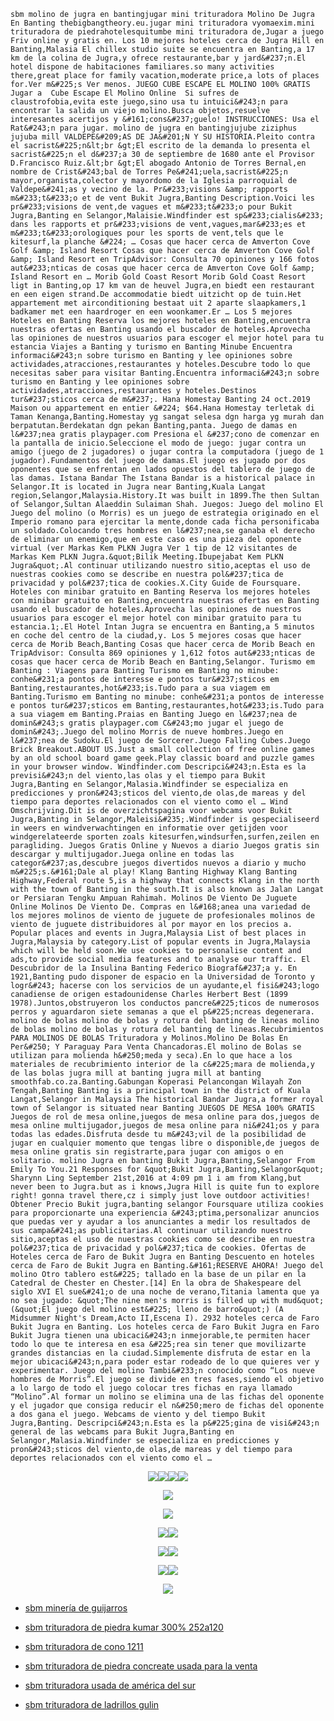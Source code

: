 
```
sbm molino de jugra en bantingjugar mini trituradora Molino De Jugra En Banting thebigbangtheory.eu.jugar mini trituradora vyomaexim.mini trituradora de piedrahotelesquitumbe mini trituradora de,Jugar a juego Friv online y gratis en. Los 10 mejores hoteles cerca de Jugra Hill en Banting,Malasia El chillex studio suite se encuentra en Banting,a 17 km de la colina de Jugra,y ofrece restaurante,bar y jard&#237;n.El hotel dispone de habitaciones familiares.so many activities there,great place for family vacation,moderate price,a lots of places for.Ver m&#225;s Ver menos. JUEGO CUBE ESCAPE EL MOLINO 100% GRATIS Jugar a ️ Cube Escape El Molino Online ️ Si sufres de claustrofobia,evita este juego,sino usa tu intuici&#243;n para encontrar la salida un viejo molino.Busca objetos,resuelve interesantes acertijos y &#161;cons&#237;guelo! INSTRUCCIONES: Usa el Rat&#243;n para jugar. molino de jugra en bantingjujube ziziphus jujuba mill VALDEPE&#209;AS DE JA&#201;N Y SU HISTORIA.Pleito contra el sacrist&#225;n&lt;br &gt;El escrito de la demanda lo presenta el sacrist&#225;n el d&#237;a 30 de septiembre de 1680 ante el Provisor D.Francisco Ruiz.&lt;br &gt;El abogado Antonio de Torres Bernal,en nombre de Crist&#243;bal de Torres Pe&#241;uela,sacrist&#225;n mayor,organista,colector y mayordomo de la Iglesia parroquial de Valdepe&#241;as y vecino de la. Pr&#233;visions &amp; rapports m&#233;t&#233;o et de vent Bukit Jugra,Banting Description.Voici les pr&#233;visions de vent,de vagues et m&#233;t&#233;o pour Bukit Jugra,Banting en Selangor,Malaisie.Windfinder est sp&#233;cialis&#233; dans les rapports et pr&#233;visions de vent,vagues,mar&#233;es et m&#233;t&#233;orologiques pour les sports de vent,tels que le kitesurf,la planche &#224; … Cosas que hacer cerca de Amverton Cove Golf &amp; Island Resort Cosas que hacer cerca de Amverton Cove Golf &amp; Island Resort en TripAdvisor: Consulta 70 opiniones y 166 fotos aut&#233;nticas de cosas que hacer cerca de Amverton Cove Golf &amp; Island Resort en … Morib Gold Coast Resort Morib Gold Coast Resort ligt in Banting,op 17 km van de heuvel Jugra,en biedt een restaurant en een eigen strand.De accommodatie biedt uitzicht op de tuin.Het appartement met airconditioning bestaat uit 2 aparte slaapkamers,1 badkamer met een haardroger en een woonkamer.Er … Los 5 mejores Hoteles en Banting Reserva los mejores hoteles en Banting,encuentra nuestras ofertas en Banting usando el buscador de hoteles.Aprovecha las opiniones de nuestros usuarios para escoger el mejor hotel para tu estancia Viajes a Banting y turismo en Banting Minube Encuentra informaci&#243;n sobre turismo en Banting y lee opiniones sobre actividades,atracciones,restaurantes y hoteles.Descubre todo lo que necesitas saber para visitar Banting.Encuentra informaci&#243;n sobre turismo en Banting y lee opiniones sobre actividades,atracciones,restaurantes y hoteles.Destinos tur&#237;sticos cerca de m&#237;. Hana Homestay Banting 24 oct.2019 Maison ou appartement en entier &#224; $64.Hana Homestay terletak di Taman Kenanga,Banting.Homestay yg sangat selesa dgn harga yg murah dan berpatutan.Berdekatan dgn pekan Banting,panta. Juego de damas en l&#237;nea gratis playpager.com Presiona el &#237;cono de comenzar en la pantalla de inicio.Seleccione el modo de juego: jugar contra un amigo (juego de 2 jugadores) o jugar contra la computadora (juego de 1 jugador).Fundamentos del juego de damas.El juego es jugado por dos oponentes que se enfrentan en lados opuestos del tablero de juego de las damas. Istana Bandar The Istana Bandar is a historical palace in Selangor.It is located in Jugra near Banting,Kuala Langat region,Selangor,Malaysia.History.It was built in 1899.The then Sultan of Selangor,Sultan Alaeddin Sulaiman Shah. Juegos: Juego del molino El Juego del molino (o Morris) es un juego de estrategia originado en el Imperio romano para ejercitar la mente,donde cada ficha personificaba un soldado.Colocando tres hombres en l&#237;nea,se ganaba el derecho de eliminar un enemigo,que en este caso es una pieza del oponente virtual (ver Markas Kem PLKN Jugra Ver 1 tip de 12 visitantes de Markas Kem PLKN Jugra.&quot;Bilik Meeting.Ibupejabat Kem PLKN Jugra&quot;.Al continuar utilizando nuestro sitio,aceptas el uso de nuestras cookies como se describe en nuestra pol&#237;tica de privacidad y pol&#237;tica de cookies.X.City Guide de Foursquare. Hoteles con minibar gratuito en Banting Reserva los mejores hoteles con minibar gratuito en Banting,encuentra nuestras ofertas en Banting usando el buscador de hoteles.Aprovecha las opiniones de nuestros usuarios para escoger el mejor hotel con minibar gratuito para tu estancia.1;.El Hotel Intan Jugra se encuentra en Banting,a 5 minutos en coche del centro de la ciudad,y. Los 5 mejores cosas que hacer cerca de Morib Beach,Banting Cosas que hacer cerca de Morib Beach en TripAdvisor: Consulta 869 opiniones y 1,612 fotos aut&#233;nticas de cosas que hacer cerca de Morib Beach en Banting,Selangor. Turismo em Banting : Viagens para Banting Turismo em Banting no minube: conhe&#231;a pontos de interesse e pontos tur&#237;sticos em Banting,restaurantes,hot&#233;is.Tudo para a sua viagem em Banting.Turismo em Banting no minube: conhe&#231;a pontos de interesse e pontos tur&#237;sticos em Banting,restaurantes,hot&#233;is.Tudo para a sua viagem em Banting.Praias en Banting Juego en l&#237;nea de domin&#243;s gratis playpager.com C&#243;mo jugar el juego de domin&#243;.Juego del molino Morris de nueve hombres.Juego en l&#237;nea de Sudoku.El juego de Sorcerer.Juego Falling Cubes.Juego Brick Breakout.ABOUT US.Just a small collection of free online games by an old school board game geek.Play classic board and puzzle games in your browser window. Windfinder.com Descripci&#243;n.Esta es la previsi&#243;n del viento,las olas y el tiempo para Bukit Jugra,Banting en Selangor,Malasia.Windfinder se especializa en predicciones y pron&#243;sticos del viento,de olas,de mareas y del tiempo para deportes relacionados con el viento como el … Wind Omschrijving.Dit is de overzichtspagina voor webcams voor Bukit Jugra,Banting in Selangor,Maleisi&#235;.Windfinder is gespecialiseerd in weers en windverwachtingen en informatie over getijden voor windgerelateerde sporten zoals kitesurfen,windsurfen,surfen,zeilen en paragliding. Juegos Gratis Online y Nuevos a diario Juegos gratis sin descargar y multijugador.Juega online en todas las categor&#237;as,descubre juegos divertidos nuevos a diario y mucho m&#225;s.&#161;Dale al play! Klang Banting Highway Klang Banting Highway,Federal route 5,is a highway that connects Klang in the north with the town of Banting in the south.It is also known as Jalan Langat or Persiaran Tengku Ampuan Rahimah. Molinos De Viento De Juguete Online Molinos De Viento De. Compras en l&#168;anea una variedad de los mejores molinos de viento de juguete de profesionales molinos de viento de juguete distribuidores al por mayor en los precios a. Popular places and events in Jugra,Malaysia List of best places in Jugra,Malaysia by category.List of popular events in Jugra,Malaysia which will be held soon.We use cookies to personalise content and ads,to provide social media features and to analyse our traffic. El Descubridor de la Insulina Banting Federico Biograf&#237;a y. En 1921,Banting pudo disponer de espacio en la Universidad de Toronto y logr&#243; hacerse con los servicios de un ayudante,el fisi&#243;logo canadiense de origen estadounidense Charles Herbert Best (1899 1978).Juntos,obstruyeron los conductos pancre&#225;ticos de numerosos perros y aguardaron siete semanas a que el p&#225;ncreas degenerara. molino de bolas molino de bolas y rotura del banting de lineas molino de bolas molino de bolas y rotura del banting de lineas.Recubrimientos PARA MOLINOS DE BOLAS Trituradora y Molinos.Molino De Bolas En Per&#250; Y Paraguay Para Venta Chancadoras.El molino de Bolas se utilizan para molienda h&#250;meda y seca).En lo que hace a los materiales de recubrimiento interior de la c&#225;mara de molienda,y de las bolas jugra mill at banting jugra mill at banting smoothfab.co.za.Banting.Gabungan Koperasi Pelancongan Wilayah Zon Tengah,Banting Banting is a principal town in the district of Kuala Langat,Selangor in Malaysia The historical Bandar Jugra,a former royal town of Selangor is situated near Banting JUEGOS DE MESA 100% GRATIS Juegos de rol de mesa online,juegos de mesa online para dos,juegos de mesa online multijugador,juegos de mesa online para ni&#241;os y para todas las edades.Disfruta desde tu m&#243;vil de la posibilidad de jugar en cualquier momento que tengas libre o disponible,de juegos de mesa online gratis sin registrarte,para jugar con amigos o en solitario. molino Jugra en banting Bukit Jugra,Banting,Selangor From Emily To You.21 Responses for &quot;Bukit Jugra,Banting,Selangor&quot; Sharynn Ling September 21st,2016 at 4:09 pm 1 i am from Klang,but never been to Jugra.but as i knows,Jugra Hill is quite fun to explore right! gonna travel there,cz i simply just love outdoor activities! Obtener Precio Bukit jugra,banting selangor Foursquare utiliza cookies para proporcionarte una experiencia &#243;ptima,personalizar anuncios que puedas ver y ayudar a los anunciantes a medir los resultados de sus campa&#241;as publicitarias.Al continuar utilizando nuestro sitio,aceptas el uso de nuestras cookies como se describe en nuestra pol&#237;tica de privacidad y pol&#237;tica de cookies. Ofertas de Hoteles cerca de Faro de Bukit Jugra en Banting Descuento en hoteles cerca de Faro de Bukit Jugra en Banting.&#161;RESERVE AHORA! Juego del molino Otro tablero est&#225; tallado en la base de un pilar en la Catedral de Chester en Chester.[14] En la obra de Shakespeare del siglo XVI El sue&#241;o de una noche de verano,Titania lamenta que ya no sea jugado: &quot;The nine men's morris is filled up with mud&quot; (&quot;El juego del molino est&#225; lleno de barro&quot;) (A Midsummer Night's Dream,Acto II,Escena I). 2932 hoteles cerca de Faro Bukit Jugra en Banting. Los hoteles cerca de Faro Bukit Jugra en Faro Bukit Jugra tienen una ubicaci&#243;n inmejorable,te permiten hacer todo lo que te interesa en esa &#225;rea sin tener que movilizarte grandes distancias en la ciudad.Simplemente disfruta de estar en la mejor ubicaci&#243;n,para poder estar rodeado de lo que quieres ver y experimentar. Juego del molino Tambi&#233;n conocido como “Los nueve hombres de Morris”.El juego se divide en tres fases,siendo el objetivo a lo largo de todo el juego colocar tres fichas en raya llamado “Molino”.Al formar un molino se elimina una de las fichas del oponente y el jugador que consiga reducir el n&#250;mero de fichas del oponente a dos gana el juego. Webcams de viento y del tiempo Bukit Jugra,Banting. Descripci&#243;n.Esta es la p&#225;gina de visi&#243;n general de las webcams para Bukit Jugra,Banting en Selangor,Malasia.Windfinder se especializa en predicciones y pron&#243;sticos del viento,de olas,de mareas y del tiempo para deportes relacionados con el viento como el … 
```

<div align="center">

<a href="https://es-mill.shibang-china.com/github&k=sbm+molino+de+jugra+en+banting"><img src="https://static.shibang-china.com/es/mill/index.jpg"></a><a href="https://es-mill.shibang-china.com/materials.htmlgithub&k=sbm+molino+de+jugra+en+banting"><img src="https://static.shibang-china.com/es/mill/materials.jpg"></a><a href="https://es-mill.shibang-china.com/about.htmlgithub&k=sbm+molino+de+jugra+en+banting"><img src="https://static.shibang-china.com/es/mill/about.jpg"></a><a href="https://es-mill.shibang-china.com/contact.htmlgithub&k=sbm+molino+de+jugra+en+banting"><img src="https://static.shibang-china.com/es/mill/contact.jpg"></a>

<a href="https://es-mill.shibang-china.com/github&k=sbm+molino+de+jugra+en+banting"><img src="https://static.shibang-china.com/es/mill/banner.jpg"></a>

<a href="https://swt.shibang-china.com/github&k=sbm+molino+de+jugra+en+banting"><img src="https://static.shibang-china.com/es/mill/chat.jpg"></a>

<a href="https://es-mill.shibang-china.com/products/vertical-roller-mill.htmlgithub&k=sbm+molino+de+jugra+en+banting"><img src="https://static.shibang-china.com/es/mill/vertical.jpg"></a><a href="https://es-mill.shibang-china.com/products/raymond-mill.htmlgithub&k=sbm+molino+de+jugra+en+banting"><img src="https://static.shibang-china.com/es/mill/raymond.jpg"></a>

<a href="https://es-mill.shibang-china.com/products/ultrafine-grinding-mill.htmlgithub&k=sbm+molino+de+jugra+en+banting"><img src="https://static.shibang-china.com/es/mill/ultrafine.jpg"></a><a href="https://es-mill.shibang-china.com/products/trapezium-grinding-mill.htmlgithub&k=sbm+molino+de+jugra+en+banting"><img src="https://static.shibang-china.com/es/mill/trapezium.jpg"></a>

<a href="https://es-mill.shibang-china.com/products/ball-mill.htmlgithub&k=sbm+molino+de+jugra+en+banting"><img src="https://static.shibang-china.com/es/mill/ball.jpg"></a><a href="https://es-mill.shibang-china.com/products/hammer-mill.htmlgithub&k=sbm+molino+de+jugra+en+banting"><img src="https://static.shibang-china.com/es/mill/hammer.jpg"></a>

<a href="https://swt.shibang-china.com/github&k=sbm+molino+de+jugra+en+banting"><img src="https://static.shibang-china.com/es/mill/case.jpg"></a>

</div>


* [sbm minería de guijarros](sbm%20miner%C3%ADa%20de%20guijarros.md)

* [sbm trituradora de piedra kumar 300% 252a120](sbm%20trituradora%20de%20piedra%20kumar%20300%25%20252a120.md)

* [sbm trituradora de cono 1211](sbm%20trituradora%20de%20cono%201211.md)

* [sbm trituradora de piedra concreate usada para la venta](sbm%20trituradora%20de%20piedra%20concreate%20usada%20para%20la%20venta.md)

* [sbm trituradora usada de américa del sur](sbm%20trituradora%20usada%20de%20am%C3%A9rica%20del%20sur.md)

* [sbm trituradora de ladrillos gulin](sbm%20trituradora%20de%20ladrillos%20gulin.md)